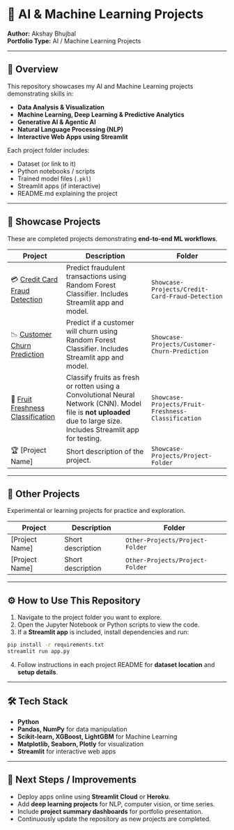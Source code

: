 
# 🤖 AI & Machine Learning Projects

**Author:** Akshay Bhujbal  
**Portfolio Type:** AI / Machine Learning Projects  

---

## 📌 Overview

This repository showcases my AI and Machine Learning projects demonstrating skills in:

- **Data Analysis & Visualization**  
- **Machine Learning, Deep Learning & Predictive Analytics**  
- **Generative AI & Agentic AI**  
- **Natural Language Processing (NLP)**  
- **Interactive Web Apps using Streamlit**


Each project folder includes:

- Dataset (or link to it)  
- Python notebooks / scripts  
- Trained model files (`.pkl`)  
- Streamlit apps (if interactive)  
- README.md explaining the project  

---

## 🌟 Showcase Projects

These are completed projects demonstrating **end-to-end ML workflows**.


| Project | Description | Folder |
|---------|-------------|--------|
| 💳 [Credit Card Fraud Detection](Showcase-Projects/Credit-Card-Fraud-Detection) | Predict fraudulent transactions using Random Forest Classifier. Includes Streamlit app and model. | `Showcase-Projects/Credit-Card-Fraud-Detection` |
| 📉 [Customer Churn Prediction](Showcase-Projects/Customer-Churn-Prediction) | Predict if a customer will churn using Random Forest Classifier. Includes Streamlit app and model. | `Showcase-Projects/Customer-Churn-Prediction` |
| 🍎 [Fruit Freshness Classification](Showcase-Projects/Fruit-Freshness-Classification) | Classify fruits as fresh or rotten using a Convolutional Neural Network (CNN). Model file is **not uploaded** due to large size. Includes Streamlit app for testing. | `Showcase-Projects/Fruit-Freshness-Classification` |
| 🏆 [Project Name] | Short description of the project. | `Showcase-Projects/Project-Folder` |

---

## 🧪 Other Projects

Experimental or learning projects for practice and exploration.

| Project | Description | Folder |
|---------|-------------|--------|
| [Project Name] | Short description | `Other-Projects/Project-Folder` |
| [Project Name] | Short description | `Other-Projects/Project-Folder` |

---

## ⚙ How to Use This Repository

1. Navigate to the project folder you want to explore.  
2. Open the Jupyter Notebook or Python scripts to view the code.  
3. If a **Streamlit app** is included, install dependencies and run:

```bash
pip install -r requirements.txt
streamlit run app.py
````

4. Follow instructions in each project README for **dataset location** and **setup details**.

---

## 🛠 Tech Stack

* **Python**
* **Pandas, NumPy** for data manipulation
* **Scikit-learn, XGBoost, LightGBM** for Machine Learning
* **Matplotlib, Seaborn, Plotly** for visualization
* **Streamlit** for interactive web apps

---

## 🚀 Next Steps / Improvements

* Deploy apps online using **Streamlit Cloud** or **Heroku**.
* Add **deep learning projects** for NLP, computer vision, or time series.
* Include **project summary dashboards** for portfolio presentation.
* Continuously update the repository as new projects are completed.

